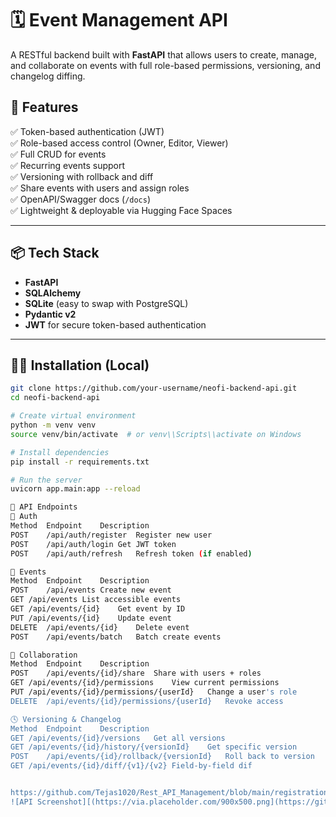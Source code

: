 # 🗓️ Event Management API

A RESTful backend built with **FastAPI** that allows users to create, manage, and collaborate on events with full role-based permissions, versioning, and changelog diffing.

## 🚀 Features

✅ Token-based authentication (JWT)  
✅ Role-based access control (Owner, Editor, Viewer)  
✅ Full CRUD for events  
✅ Recurring events support  
✅ Versioning with rollback and diff  
✅ Share events with users and assign roles  
✅ OpenAPI/Swagger docs (`/docs`)  
✅ Lightweight & deployable via Hugging Face Spaces

---

## 📦 Tech Stack

- **FastAPI**
- **SQLAlchemy**
- **SQLite** (easy to swap with PostgreSQL)
- **Pydantic v2**
- **JWT** for secure token-based authentication

---

## 🧑‍💻 Installation (Local)

```bash
git clone https://github.com/your-username/neofi-backend-api.git
cd neofi-backend-api

# Create virtual environment
python -m venv venv
source venv/bin/activate  # or venv\\Scripts\\activate on Windows

# Install dependencies
pip install -r requirements.txt

# Run the server
uvicorn app.main:app --reload

🚧 API Endpoints
🧾 Auth
Method	Endpoint	Description
POST	/api/auth/register	Register new user
POST	/api/auth/login	Get JWT token
POST	/api/auth/refresh	Refresh token (if enabled)

📅 Events
Method	Endpoint	Description
POST	/api/events	Create new event
GET	/api/events	List accessible events
GET	/api/events/{id}	Get event by ID
PUT	/api/events/{id}	Update event
DELETE	/api/events/{id}	Delete event
POST	/api/events/batch	Batch create events

👥 Collaboration
Method	Endpoint	Description
POST	/api/events/{id}/share	Share with users + roles
GET	/api/events/{id}/permissions	View current permissions
PUT	/api/events/{id}/permissions/{userId}	Change a user's role
DELETE	/api/events/{id}/permissions/{userId}	Revoke access

🕓 Versioning & Changelog
Method	Endpoint	Description
GET	/api/events/{id}/versions	Get all versions
GET	/api/events/{id}/history/{versionId}	Get specific version
POST	/api/events/{id}/rollback/{versionId}	Roll back to version
GET	/api/events/{id}/diff/{v1}/{v2}	Field-by-field dif


https://github.com/Tejas1020/Rest_API_Management/blob/main/registration.png
![API Screenshot][(https://via.placeholder.com/900x500.png](https://github.com/Tejas1020/Rest_API_Management/blob/main/registration.png)?text=NeoFi+Backend+API+Swagger+UI)
